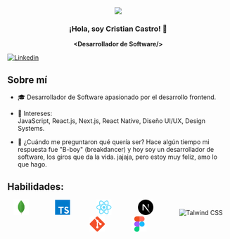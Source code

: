 <p align="center" width="300">
   <img align="center" width="200" src="https://github.com/Cristian-DW/layout/blob/main/Marca.png" />
   <h3 align="center">¡Hola, soy Cristian Castro! 👋 </h3>
</p>
<p align="center"><strong>&lt;Desarrollador de Software/&gt;  </strong></p>

[![Linkedin](https://img.shields.io/badge/-LinkedIn-blue?style=flat&logo=Linkedin&logoColor=white)](https://www.linkedin.com/in/cristian-castro-pineda)


## Sobre mí

- 🎓 Desarrollador de Software apasionado por el desarrollo frontend.

- 🎯 Intereses: <br>JavaScript, React.js, Next.js, React Native, Diseño UI/UX, Design Systems.

- 🤸 ¿Cuándo me preguntaron qué quería ser? Hace algún tiempo mi respuesta fue "B-boy" (breakdancer) y hoy soy un desarrollador de software, los giros que da la vida. jajaja, pero estoy muy feliz, amo lo que hago.



## Habilidades:

<div align="center">
   
   <img height="35" src="https://raw.githubusercontent.com/devicons/devicon/master/icons/mongodb/mongodb-original.svg" title="MongoDB">
      &nbsp;&nbsp;&nbsp;&nbsp;&nbsp;&nbsp;&nbsp;&nbsp;&nbsp;&nbsp;&nbsp;&nbsp;&nbsp;
   
   <img height="35" src="https://raw.githubusercontent.com/devicons/devicon/master/icons/typescript/typescript-original.svg" title="Typescript">
    &nbsp;&nbsp;&nbsp;&nbsp;&nbsp;&nbsp;&nbsp;&nbsp;&nbsp;&nbsp;&nbsp;&nbsp;&nbsp;
   
   <img height="35" src="https://raw.githubusercontent.com/devicons/devicon/master/icons/react/react-original.svg" title="React.js">
    &nbsp;&nbsp;&nbsp;&nbsp;&nbsp;&nbsp;&nbsp;&nbsp;&nbsp;&nbsp;&nbsp;&nbsp;&nbsp;
    
   <img height="35" src="https://raw.githubusercontent.com/devicons/devicon/master/icons/nextjs/nextjs-original.svg" title="Next.js">
      &nbsp;&nbsp;&nbsp;&nbsp;&nbsp;&nbsp;&nbsp;&nbsp;&nbsp;&nbsp;&nbsp;&nbsp;&nbsp;

   <img height="35" src="https://www.vectorlogo.zone/logos/tailwindcss/tailwindcss-icon.svg" title="Talwind CSS">
    &nbsp;&nbsp;&nbsp;&nbsp;&nbsp;&nbsp;&nbsp;&nbsp;&nbsp;&nbsp;&nbsp;&nbsp;&nbsp;
   
   <img height="35" src="https://raw.githubusercontent.com/devicons/devicon/master/icons/git/git-original.svg" title="Git">
     &nbsp;&nbsp;&nbsp;&nbsp;&nbsp;&nbsp;&nbsp;&nbsp;&nbsp;&nbsp;&nbsp;&nbsp;&nbsp;
     
   <img height="35" src="https://raw.githubusercontent.com/devicons/devicon/master/icons/figma/figma-original.svg" title="Figma">
    &nbsp;&nbsp;&nbsp;&nbsp;&nbsp;&nbsp;&nbsp;&nbsp;&nbsp;&nbsp;&nbsp;&nbsp;&nbsp;
    
   
</div>
